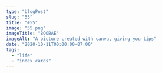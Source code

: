 ```yaml
---
type: "blogPost"
slug: "55"
title: "#55"
image: "55.png"
imageTitle: "BOOBAE"
imageAlt: "A picture created with canva, giving you tips"
date: "2020-10-11T00:00:00-07:00"
tags:
  - "life"
  - "index cards"
---
```

